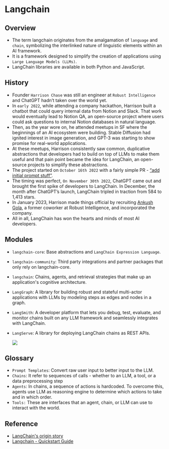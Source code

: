 # Langchain

## Overview
- The term langchain originates from the amalgamation of `language` and `chain`, symbolizing the interlinked nature of linguistic elements within an AI framework.
- It is a framework designed to simplify the creation of applications using `Large Language Models (LLMs)`. 
- LangChain libraries are available in both Python and JavaScript.

## History
- Founder `Harrison Chase` was still an engineer at `Robust Intelligence` and ChatGPT hadn’t taken over the world yet.
- In `early 2022`, while attending a company hackathon, Harrison built a chatbot that could query internal data from Notion and Slack. That work would eventually lead to Notion QA, an open-source project where users could ask questions to internal Notion databases in natural language.
- Then, as the year wore on, he attended meetups in SF where the beginnings of an AI ecosystem were building. Stable Diffusion had ignited interest in image generation, and GPT-3 was starting to show promise for real-world applications.
- At these meetups, Harrison consistently saw common, duplicative abstractions that developers had to build on top of LLMs to make them useful and that pain point became the idea for LangChain, an open-source projects to simplify these abstractions.
- The project started on `October 16th 2022` with a fairly simple PR - [“add initial prompt stuff”](https://github.com/langchain-ai/langchain/pull/1).
- The timing was perfect, `On November 30th 2022`, ChatGPT came out and brought the first spike of developers to LangChain. In December, the month after ChatGPT’s launch, LangChain tripled in traction from 584 to 1,413 stars.
- In January 2023, Harrison made things official by recruiting [Ankush Gola](https://www.linkedin.com/in/ankush-gola-77255866/), a former coworker at Robust Intelligence, and incorporated the company.
- All in all, LangChain has won the hearts and minds of most AI developers.


## Modules
- `langchain-core`: Base abstractions and `LangChain Expression Language`.
- `langchain-community`: Third party integrations and partner packages that only rely on langchain-core.
- `langchain`: Chains, agents, and retrieval strategies that make up an application's cognitive architecture.
- `LangGraph`: A library for building robust and stateful multi-actor applications with LLMs by modeling steps as edges and nodes in a graph.
- `LangSmith`: A developer platform that lets you debug, test, evaluate, and monitor chains built on any LLM framework and seamlessly integrates with LangChain.
- `LangServe`: A library for deploying LangChain chains as REST APIs.

    ![](https://python.langchain.com/svg/langchain_stack.svg)

## Glossary
- `Prompt Templates`:  Convert raw user input to better input to the LLM.
- `Chains`: It refer to sequences of calls - whether to an LLM, a tool, or a data preprocessing step
- `Agents`: In chains, a sequence of actions is hardcoded. To overcome this, agents use LLM as reasoning engine to determine which actions to take and in which order.
- `Tools:` These are interfaces that an agent, chain, or LLM can use to interact with the world. 


## Reference
- [LangChain's origin story](https://www.basedash.com/blog/langchains-origin-story)
- [Langchain - Quickstart Guide](https://python.langchain.com/docs/get_started/quickstart/)